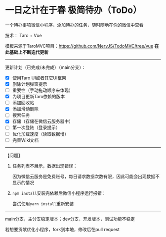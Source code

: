 # 一日之计在于春 极简待办（ToDo）
一个待办事项微信小程序，添加待办的任务，随时随地在你的微信中查看

技术： Taro + Vue

模板来源于TaroMVC项目：https://github.com/NervJS/TodoMVC/tree/vue
**在此基础上不断迭代更新**

--------

更新计划（已完成/未完成）（main分支）：

- [x] 使用Taro UI或者其它UI框架
- [x] 删除计划弹窗提示
- [ ] 重要性（手动拖动顺序来体现）
- [x] 为项目更新Taro依赖的版本
- [ ] 添加回收站
- [x] 添加滑动删除
- [ ] 搜索任务
- [x] 存储（存储在微信云服务器中）
- [ ] 第一次登陆（登录提示）
- [ ] 优化加载速度（读取数据慢）
- [ ] 完善Wiki文档

-----

【问题】

1. 任务列表不展示，数据出现错误：

   因为微信云服务是免费账号，每日请求数据次数有限，因此可能会出现数据不显示的情况

2. `npm install`安装完依赖后微信小程序运行报错：

   尝试使用`yarn install`重新安装

----

main分支，主分支稳定版本；dev分支，开发版本，测试功能不稳定

若想要贡献优化小程序，fork到本地，修改后在pull request
